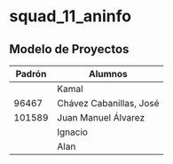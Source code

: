 # squad_11_aninfo

## Modelo de Proyectos

| Padrón | Alumnos                 |
|--------|-------------------------|
|        | Kamal                   |
|  96467 | Chávez Cabanillas, José |
| 101589 | Juan Manuel Álvarez     |
|        | Ignacio                 |
|        | Alan                    |
